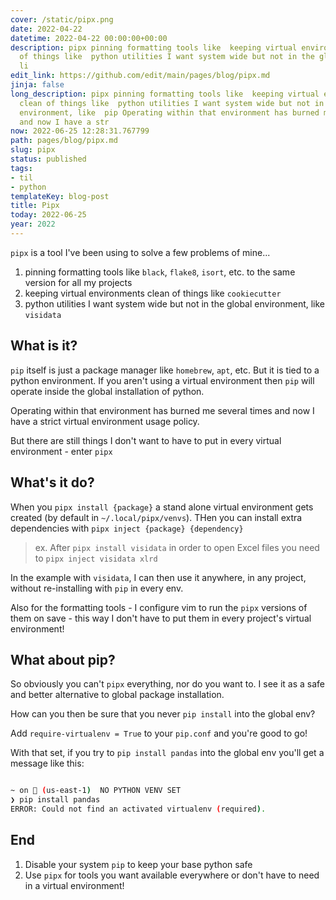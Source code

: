 ```yaml
---
cover: /static/pipx.png
date: 2022-04-22
datetime: 2022-04-22 00:00:00+00:00
description: pipx pinning formatting tools like  keeping virtual environments clean
  of things like  python utilities I want system wide but not in the global environment,
  li
edit_link: https://github.com/edit/main/pages/blog/pipx.md
jinja: false
long_description: pipx pinning formatting tools like  keeping virtual environments
  clean of things like  python utilities I want system wide but not in the global
  environment, like  pip Operating within that environment has burned me several times
  and now I have a str
now: 2022-06-25 12:28:31.767799
path: pages/blog/pipx.md
slug: pipx
status: published
tags:
- til
- python
templateKey: blog-post
title: Pipx
today: 2022-06-25
year: 2022
---
```


`pipx` is a tool I've been using to solve a few problems of mine...

1. pinning formatting tools like `black`, `flake8`, `isort`, etc. to the same version for all my projects
2. keeping virtual environments clean of things like `cookiecutter`
3. python utilities I want system wide but not in the global environment, like `visidata`

## What is it?

`pip` itself is just a package manager like `homebrew`, `apt`, etc. But it is tied to a python environment.
If you aren't using a virtual environment then `pip` will operate inside the global installation of python.

Operating within that environment has burned me several times and now I have a strict virtual environment usage policy.

But there are still things I don't want to have to put in every virtual environment - enter `pipx`

## What's it do?

When you `pipx install {package}` a stand alone virtual environment gets created (by default in `~/.local/pipx/venvs`).
THen you can install extra dependencies with `pipx inject {package} {dependency}`

> ex. After `pipx install visidata` in order to open Excel files you need to `pipx inject visidata xlrd`

In the example with `visidata`, I can then use it anywhere, in any project, without re-installing with `pip` in every env.

Also for the formatting tools - I configure vim to run the `pipx` versions of them on save - this way I don't have to put them in every project's virtual environment!

## What about pip?

So obviously you can't `pipx` everything, nor do you want to. 
I see it as a safe and better alternative to global package installation.

How can you then be sure that you never `pip install` into the global env?

Add `require-virtualenv = True` to your `pip.conf` and you're good to go!

With that set, if you try to `pip install pandas` into the global env you'll get a message like this:


```bash

~ on  (us-east-1)  NO PYTHON VENV SET
❯ pip install pandas
ERROR: Could not find an activated virtualenv (required).


```

## End

1. Disable your system `pip` to keep your base python safe
2. Use `pipx` for tools you want available everywhere or don't have to need in a virtual environment!